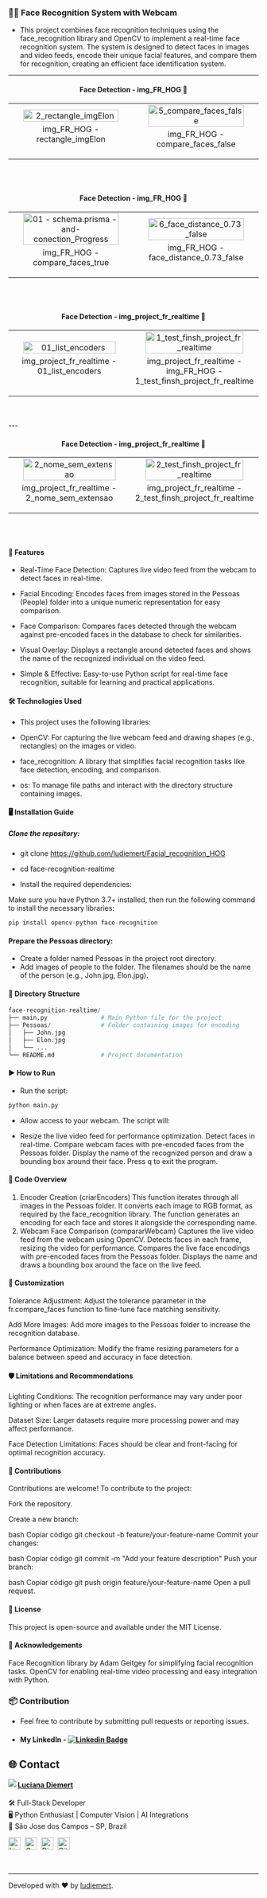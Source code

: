 ### 🧑‍💻 Face Recognition System with Webcam

 - This project combines face recognition techniques using the face_recognition library and OpenCV to implement a real-time face recognition system. The system is designed to detect faces in images and video feeds, encode their unique facial features, and compare them for recognition, creating an efficient face identification system.

---

<h4 align="center">Face Detection - img_FR_HOG 🚀</h4>

<div align="center">
    <table>
        <tr>
            <td style="width: 50%; text-align: center;">
                <img src="img_Facial_recognition/img_FR_HOG/2_rectangle_imgElon.png" style="width: 90%;" alt="2_rectangle_imgElon">
                <p style="margin-top: 5px;">img_FR_HOG - rectangle_imgElon </p>
            </td>
            <td style="width: 50%; text-align: center;">
                <img src="img_Facial_recognition/img_FR_HOG/5_compare_faces_false.png" style="width: 90%;" alt="5_compare_faces_false">
                <p style="margin-top: 5px;">img_FR_HOG - compare_faces_false </p>
            </td>
        </tr>
    </table>
</div>

  <br/>
  <br/>


<h4 align="center">Face Detection - img_FR_HOG 🚀</h4>

<div align="center">
    <table>
        <tr>
            <td style="width: 50%; text-align: center;">
                <img src="img_Facial_recognition/img_FR_HOG/5_compare_faces_true.png" style="width: 90%;" alt="01 - schema.prisma - and-conection_Progress">
                <p style="margin-top: 5px;">img_FR_HOG - compare_faces_true </p>
            </td>
            <td style="width: 50%; text-align: center;">
                <img src="img_Facial_recognition/img_FR_HOG/6_face_distance_0.73_false.png" style="width: 90%;" alt="6_face_distance_0.73_false">
                <p style="margin-top: 5px;">img_FR_HOG - face_distance_0.73_false</p>
            </td>
        </tr>
    </table>
</div>

  <br/>
  <br/>


<h4 align="center">Face Detection - img_project_fr_realtime 🚀</h4>

<div align="center">
    <table>
        <tr>
            <td style="width: 50%; text-align: center;">
                <img src="img_Facial_recognition/img_project_fr_realtime/01_list_encoders.png" style="width: 90%;" alt="01_list_encoders">
                <p style="margin-top: 5px;"> img_project_fr_realtime - 01_list_encoders </p>
            </td>
            <td style="width: 50%; text-align: center;">
                <img src="img_Facial_recognition/img_project_fr_realtime/1_test_finsh_project_fr_realtime.png" style="width: 90%;"      alt="1_test_finsh_project_fr_realtime">
                <p style="margin-top: 5px;"> img_project_fr_realtime - img_FR_HOG - 1_test_finsh_project_fr_realtime </p>
            </td>
        </tr>
    </table>
</div>

  <br/>
  <br/>
---

<h4 align="center">Face Detection - img_project_fr_realtime 🚀</h4>

<div align="center">
    <table>
        <tr>
            <td style="width: 50%; text-align: center;">
                <img src="img_Facial_recognition/img_project_fr_realtime/2_nome_sem_extensao.png" style="width: 90%;" alt="2_nome_sem_extensao">
                <p style="margin-top: 5px;">img_project_fr_realtime - 2_nome_sem_extensao </p>
            </td>
            <td style="width: 50%; text-align: center;">
                <img src="img_Facial_recognition/img_project_fr_realtime/2_test_finsh_project_fr_realtime.png" style="width: 90%;" alt="2_test_finsh_project_fr_realtime">
                <p style="margin-top: 5px;">img_project_fr_realtime - 2_test_finsh_project_fr_realtime</p>
            </td>
        </tr>
    </table>
</div>

  <br/>
  <br/>


#### 🚀 Features

 - Real-Time Face Detection: Captures live video feed from the webcam to detect faces in real-time.

  - Facial Encoding: Encodes faces from images stored in the Pessoas (People) folder into a unique numeric representation for easy comparison.

 - Face Comparison: Compares faces detected through the webcam against pre-encoded faces in the database to check for similarities.

 - Visual Overlay: Displays a rectangle around detected faces and shows the name of the recognized individual on the video feed.

 - Simple & Effective: Easy-to-use Python script for real-time face recognition, suitable for learning and practical applications.

#### 🛠️ Technologies Used

 - This project uses the following libraries:

 - OpenCV: For capturing the live webcam feed and drawing shapes (e.g., rectangles) on the images or video.

 - face_recognition: A library that simplifies facial recognition tasks like face detection, encoding, and comparison.

 - os: To manage file paths and interact with the directory structure containing images.

#### 🖥️ Installation Guide

##### Clone the repository:


 - git clone https://github.com/ludiemert/Facial_recognition_HOG


 - cd face-recognition-realtime
 - Install the required dependencies:

Make sure you have Python 3.7+ installed, then run the following command to install the necessary libraries:

```python
pip install opencv-python face-recognition
```

#### Prepare the Pessoas directory:

 - Create a folder named Pessoas in the project root directory.
 - Add images of people to the folder. The filenames should be the name of the person (e.g., John.jpg, Elon.jpg).

#### 📂 Directory Structure

```python
face-recognition-realtime/
├── main.py               # Main Python file for the project
├── Pessoas/              # Folder containing images for encoding
│   ├── John.jpg
│   ├── Elon.jpg
│   └── ...
└── README.md             # Project documentation
```

#### ▶️ How to Run

 - Run the script:
```python
python main.py
```
 - Allow access to your webcam. The script will:

 - Resize the live video feed for performance optimization.
Detect faces in real-time.
Compare webcam faces with pre-encoded faces from the Pessoas folder.
Display the name of the recognized person and draw a bounding box around their face.
Press q to exit the program.

#### 📝 Code Overview

1. Encoder Creation (criarEncoders)
This function iterates through all images in the Pessoas folder.
It converts each image to RGB format, as required by the face_recognition library.
The function generates an encoding for each face and stores it alongside the corresponding name.
2. Webcam Face Comparison (compararWebcam)
Captures the live video feed from the webcam using OpenCV.
Detects faces in each frame, resizing the video for performance.
Compares the live face encodings with pre-encoded faces from the Pessoas folder.
Displays the name and draws a bounding box around the face on the live feed.

#### 🔧 Customization
Tolerance Adjustment:
Adjust the tolerance parameter in the fr.compare_faces function to fine-tune face matching sensitivity.

Add More Images:
Add more images to the Pessoas folder to increase the recognition database.

Performance Optimization:
Modify the frame resizing parameters for a balance between speed and accuracy in face detection.

#### 🛡️ Limitations and Recommendations
Lighting Conditions:
The recognition performance may vary under poor lighting or when faces are at extreme angles.

Dataset Size:
Larger datasets require more processing power and may affect performance.

Face Detection Limitations:
Faces should be clear and front-facing for optimal recognition accuracy.

#### 🤝 Contributions
Contributions are welcome! To contribute to the project:

Fork the repository.

Create a new branch:

bash
Copiar código
git checkout -b feature/your-feature-name
Commit your changes:

bash
Copiar código
git commit -m "Add your feature description"
Push your branch:

bash
Copiar código
git push origin feature/your-feature-name
Open a pull request.

#### 📜 License
This project is open-source and available under the MIT License.

#### 🙌 Acknowledgements
Face Recognition library by Adam Geitgey for simplifying facial recognition tasks.
OpenCV for enabling real-time video processing and easy integration with Python.


### 📦 Contribution

 - Feel free to contribute by submitting pull requests or reporting issues.

- #### My LinkedIn - [![Linkedin Badge](https://img.shields.io/badge/-LucianaDiemert-blue?style=flat-square&logo=Linkedin&logoColor=white&link=https://www.linkedin.com/in/lucianadiemert/)](https://www.linkedin.com/in/lucianadiemert/)

## 🌐 **Contact**
<img align="left" src="https://www.github.com/ludiemert.png?size=150">

#### [**Luciana Diemert**](https://github.com/ludiemert)

🛠 Full-Stack Developer <br>
🖥️ Python Enthusiast | Computer Vision | AI Integrations <br>
📍 São Jose dos Campos – SP, Brazil

<a href="https://www.linkedin.com/in/lucianadiemert" target="_blank"><img src="https://img.shields.io/badge/LinkedIn-0077B5?style=flat&logo=linkedin&logoColor=white" alt="LinkedIn Badge" height="25"></a>&nbsp;
<a href="mailto:lucianadiemert@gmail.com" target="_blank"><img src="https://img.shields.io/badge/Gmail-D14836?style=flat&logo=gmail&logoColor=white" alt="Gmail Badge" height="25"></a>&nbsp;
<a href="#"><img src="https://img.shields.io/badge/Discord-%237289DA.svg?logo=discord&logoColor=white" title="LuDiem#0654" alt="Discord Badge" height="25"></a>&nbsp;
<a href="https://www.github.com/ludiemert" target="_blank"><img src="https://img.shields.io/badge/GitHub-100000?style=flat&logo=github&logoColor=white" alt="GitHub Badge" height="25"></a>&nbsp;

<br clear="left"/>

---
Developed with ❤ by [ludiemert](https://github.com/ludiemert).
